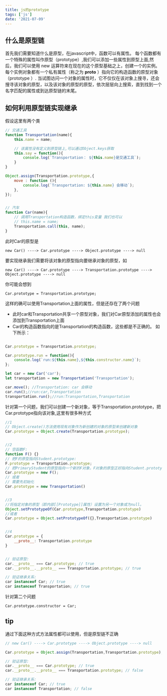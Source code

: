 ```yaml
---
title: js的prototype
tags: ['js']
date: '2021-07-09'
---
```


## 什么是原型链

首先我们需要知道什么是原型，在javascript中，函数可以有属性。 每个函数都有一个特殊的属性叫作原型（prototype）,我们可以添加一些属性到原型上面,然后，我们可以使用 new 运算符来在现在的这个原型基础之上，创建一个的实例。每个实例对象都有一个私有属性（称之为 __proto__ ）指向它的构造函数的原型对象（prototype ）.
当试图访问一个对象的属性时，它不仅仅在该对象上搜寻，还会搜寻该对象的原型，以及该对象的原型的原型，依次层层向上搜索，直到找到一个名字匹配的属性或到达原型链的末尾。

## 如何利用原型链实现继承

假设这里有两个类

```javascript
// 交通工具
function Transportation(name){
    this.name = name;

    // 该属性没有定义到原型链上,可以通过Object.keys获取
    this.say = function(){
        console.log(`Transportation： ${this.name}是交通工具`);
    }
}

Object.assign(Transportation.prototype,{
    move : function (){
        console.log(`Transportation: ${this.name} 会移动`);
    },
});


// 汽车
function Car(name){
    // 调用Transportation构造函数，绑定this变量 我们也可以
    // this.name = name;
    Transportation.call(this, name);
}
```

此时Car的原型是

```
new Car() ----> Car.prototype ----> Object.prototype ----> null
```

要实现继承我们需要将该对象的原型指向要继承对象的原型，如

```
new Car() ----> Car.prototype ----> Transportation.prototype ----> Object.prototype ----> null
```

你可能会想到

```
Car.prototype = Transportation.prototype;
```

这样的确可以使用Transportation上面的属性，但是还存在了两个问题

+ 此时car和Transportation共享一个原型对象，我们对Car原型添加的属性也会添加到Transportation上面
+ Car的构造函数指向的是Transportation的构造函数，这些都是不正确的。
如下所示：

```javascript

Car.prototype = Transportation.prototype;

Car.prototype.run = function(){
    console.log(`run:${this.name},${this.constructor.name}`);
};

let car = new Car('car');
let transportation = new Transportation('Transportation');

car.move(); //Transportation: car 会移动
car.run();//run:car,Transportation
transportation.run();//run:Transportation,Transportation
```

针对第一个问题，我们可以创建一个新对象，等于Transportation.prototype，把Car.prototype指向该对象,这里有很多种方式

```javascript
//1
// Object.create()方法使用现有对象作为新创建的对象的原型来创建新对象
Car.prototype = Object.create(Transportation.prototype);


//2
// 空函数F:
function F() {}
// 把F的原型指向Student.prototype:
F.prototype = Transportation.prototype;
// 把PrimaryStudent的原型指向一个新的F对象，F对象的原型正好指向Student.prototype:
Car.prototype = new F();
// 或者
// 需要先初始化
Car.prototype = new Transportation()


//3
//将指定对象的原型（即内部[[Prototype]]属性）设置为另一个对象或为null。
Object.setPrototypeOf(Car.prototype,Transportation.prototype)
//或者
Car.prototype = Object.setPrototypeOf({},Transportation.prototype)


//4
Car.prototype = {
    __proto__: Transportation.prototype
}


// 验证原型:
car.__proto__ === Car.prototype; // true
car.__proto__.__proto__ === Transportation.prototype; // true

// 验证继承关系:
car instanceof Car; // true
car instanceof Transportation; // true

```

针对第二个问题

```
Car.prototype.constructor = Car;
```

## tip

通过下面这种方式方法属性都可以使用，但是原型链不正确

```javascript
// new Car() ----> Car.prototype ----> Object.prototype ----> null

Car.prototype = Object.assign(Transportation,Transportation.prototype);

// 验证原型:
car.__proto__ === Car.prototype; // true
car.__proto__.__proto__ === Transportation.prototype; // false

// 验证继承关系:
car instanceof Car; // true
car instanceof Transportation; // false
```
